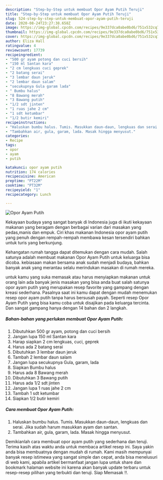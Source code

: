 ```yaml
---
description: "Step-by-Step untuk membuat Opor Ayam Putih Teruji"
title: "Step-by-Step untuk membuat Opor Ayam Putih Teruji"
slug: 524-step-by-step-untuk-membuat-opor-ayam-putih-teruji
date: 2020-08-24T23:27:38.658Z
image: https://img-global.cpcdn.com/recipes/9e337dca0abe0bd6/751x532cq70/opor-ayam-putih-foto-resep-utama.jpg
thumbnail: https://img-global.cpcdn.com/recipes/9e337dca0abe0bd6/751x532cq70/opor-ayam-putih-foto-resep-utama.jpg
cover: https://img-global.cpcdn.com/recipes/9e337dca0abe0bd6/751x532cq70/opor-ayam-putih-foto-resep-utama.jpg
author: Eliza Hall
ratingvalue: 4
reviewcount: 17739
recipeingredient:
- "500 gr ayam potong dan cuci bersih"
- "150 ml Santan kara"
- "2 cm lengkuas cuci geprek"
- "2 batang serai"
- "3 lembar daun jeruk"
- "2 lembar daun salam"
- "secukupnya Gula garam lada"
- " Bumbu halus"
- "8 Bawang merah"
- "3 Bawang putih"
- "1/2 sdt jinten"
- "1 ruas jahe 2 cm"
- "1 sdt ketumbar"
- "1/2 butir kemiri"
recipeinstructions:
- "Haluskan bumbu halus. Tumis. Masukkan daun-daun, lengkuas dan serai. Jika sudah harum masukkan ayam dan santan."
- "Tambahkan air, gula, garam, lada. Masak hingga menyusut."
categories:
- Recipe
tags:
- opor
- ayam
- putih

katakunci: opor ayam putih 
nutrition: 174 calories
recipecuisine: American
preptime: "PT22M"
cooktime: "PT32M"
recipeyield: "1"
recipecategory: Lunch

---
```



![Opor Ayam Putih](https://img-global.cpcdn.com/recipes/9e337dca0abe0bd6/751x532cq70/opor-ayam-putih-foto-resep-utama.jpg)

Kekayaan budaya yang sangat banyak di Indonesia juga di ikuti kekayaan makanan yang beragam dengan berbagai varian dari masakan yang pedas,manis dan empuk. Ciri khas makanan Indonesia opor ayam putih yang penuh dengan rempah-rempah membawa kesan tersendiri bahkan untuk turis yang berkunjung.


Kehangatan rumah tangga dapat ditemukan dengan cara mudah. Salah satunya adalah membuat makanan Opor Ayam Putih untuk keluarga bisa dicoba. kebiasaan makan bersama anak sudah menjadi budaya, bahkan banyak anak yang merantau selalu merindukan masakan di rumah mereka.



untuk kamu yang suka memasak atau harus menyiapkan makanan untuk orang lain ada banyak jenis masakan yang bisa anda buat salah satunya opor ayam putih yang merupakan resep favorite yang gampang dengan kreasi sederhana. Pasalnya saat ini kamu dapat dengan mudah menemukan resep opor ayam putih tanpa harus bersusah payah.
Seperti resep Opor Ayam Putih yang bisa kamu coba untuk disajikan pada keluarga tercinta. Dan sangat gampang hanya dengan 14 bahan dan 2 langkah.


<!--inarticleads1-->

##### Bahan-bahan yang perlukan membuat Opor Ayam Putih:

1. Dibutuhkan 500 gr ayam, potong dan cuci bersih
1. Jangan lupa 150 ml Santan kara
1. Harap siapkan 2 cm lengkuas, cuci, geprek
1. Harus ada 2 batang serai
1. Dibutuhkan 3 lembar daun jeruk
1. Tambah 2 lembar daun salam
1. Jangan lupa secukupnya Gula, garam, lada
1. Siapkan  Bumbu halus
1. Harus ada 8 Bawang merah
1. Dibutuhkan 3 Bawang putih
1. Harus ada 1/2 sdt jinten
1. Jangan lupa 1 ruas jahe 2 cm
1. Tambah 1 sdt ketumbar
1. Siapkan 1/2 butir kemiri




<!--inarticleads2-->

##### Cara membuat  Opor Ayam Putih:

1. Haluskan bumbu halus. Tumis. Masukkan daun-daun, lengkuas dan serai. Jika sudah harum masukkan ayam dan santan.
1. Tambahkan air, gula, garam, lada. Masak hingga menyusut.




Demikianlah cara membuat opor ayam putih yang sederhana dan teruji. Terima kasih atas waktu anda untuk membaca artikel resep ini. Saya yakin anda bisa membuatnya dengan mudah di rumah. Kami masih mempunyai banyak resep istimewa yang sangat simple dan cepat, anda bisa menelusuri di web kami, apabila artikel bermanfaat jangan lupa untuk share dan bookmark halaman website ini karena akan banyak update terbaru untuk resep-resep pilihan yang terbukti dan teruji. Siap Memasak !!. 

